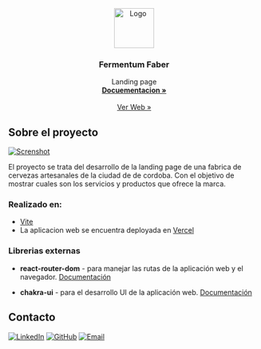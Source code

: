 <div align="center">
  <a href="https://github.com/sanmoyano">
    <img src="https://firebasestorage.googleapis.com/v0/b/fermentum-app.appspot.com/o/logo_fmtm.svg?alt=media&token=cba5f277-4b2f-4e31-a820-ba07f02bf21d" alt="Logo" width="80" height="80">
  </a>

<h3 align="center">Fermentum Faber</h3>
  <p align="center"> Landing page
        <br />
        <a href="https://github.com/sanmoyano/fermentum-web.git"><strong>Docuementacion »</strong></a>
        <br />
        <br />
        <a href="https://fermentum-web.vercel.app/">Ver Web »</a>
    </p>
</div>

## Sobre el proyecto
[![Screnshot](https://firebasestorage.googleapis.com/v0/b/sm-portfolio-4c746.appspot.com/o/fmtm_landing-min.jpg?alt=media&token=7161ca40-b34c-43b7-9bed-39cc5685620d)](https://fermentumfaber.com/)

El proyecto se trata del desarrollo de la landing page de una fabrica de cervezas artesanales de la ciudad de de cordoba. Con el objetivo de mostrar cuales son los servicios y productos que ofrece la marca.

### Realizado en:

- [Vite](https://vitejs.dev/)
- La aplicacion web se encuentra deployada en [Vercel](https://vercel.com/)

### Librerias externas

- **react-router-dom** - para manejar las rutas de la aplicación web y el navegador. [Documentación](https://reacttraining.com/react-router/web/guides/quick-start)

- **chakra-ui** - para el desarrollo UI de la aplicación web. [Documentación](https://chakra-ui.com/docs/getting-started)

## Contacto
 [![LinkedIn][linkedin-shield]][linkedin-url]
 [![GitHub][github-shield]][github-url]
 [![Email][email-shield]][email-url]

 [linkedin-shield]: https://img.shields.io/badge/LinkedIn-linkedin-url?style=for-the-badge&label=LinkedIn&logo=linkedin&logoColor=white
[linkedin-url]: https://www.linkedin.com/in/santiago-moyano
[github-shield]: https://img.shields.io/badge/GitHub-github-url?style=for-the-badge&label=GitHub&logo=github&logoColor=white
[github-url]:https://github.com/sanmoyano
[email-shield]: https://img.shields.io/badge/Email-email-url?style=for-the-badge&label=Email&logo=email&logoColor=white
[email-url]: mailto:smoyano.di@gmail.com